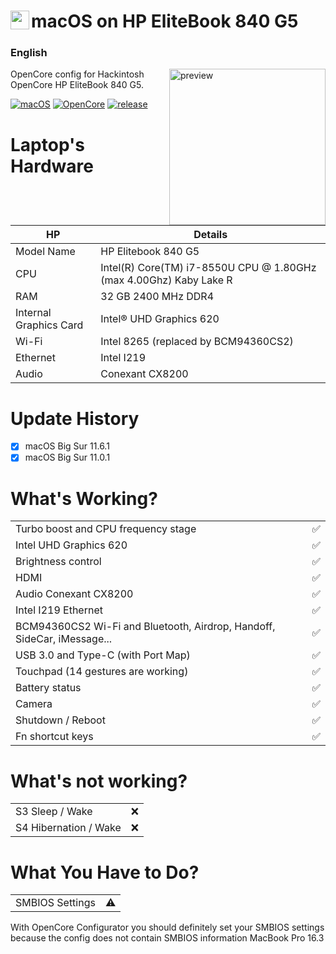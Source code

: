 <!-- omit in toc -->
# <img align="left" src="https://github.com/yusfklncc/HP-EliteBook-840-G5-Hackintosh/blob/main/Apple.png" width="30px" alt="preview">macOS on HP EliteBook 840 G5

<h3> 
    English
</h3>

<img align="right" src="https://i.loli.net/2021/02/17/KqIEFsp6SjneLTY.png" width="250px" alt="preview">

OpenCore config for Hackintosh OpenCore HP EliteBook 840 G5.

[![macOS](https://img.shields.io/badge/macOS-11.6.1-orange)](https://www.apple.com/tr/macos/big-sur/)
[![OpenCore](https://img.shields.io/badge/OpenCore-0.7.4-9cf)](https://github.com/acidanthera/OpenCorePkg)
[![release](https://img.shields.io/badge/download-lastest%20version-blue.svg)](https://github.com/relaxewdy/HP-EliteBook-840-G5-Hackintosh/releases)



<!-- omit in toc -->
# Laptop's Hardware

| **HP** | Details                                                  |
| ------------------- | ------------------------------------------- |
| Model Name      | HP Elitebook 840 G5      |
| CPU              | Intel(R) Core(TM) i7-8550U CPU @ 1.80GHz (max 4.00Ghz) Kaby Lake R             |
| RAM           | 32 GB 2400 MHz DDR4    |
| Internal Graphics Card | Intel® UHD Graphics 620                     |
| Wi-Fi             | Intel 8265 (replaced by BCM94360CS2) |
| Ethernet          | Intel I219  |
| Audio       | Conexant CX8200                      |

# Update History
- [x] macOS Big Sur 11.6.1
- [x] macOS Big Sur 11.0.1

# What's Working?
|                                 |                                    |
| -----------------------------------  | -------- |
|  Turbo boost and CPU frequency stage |  ✅  |
|  Intel UHD Graphics 620              |  ✅  |
|  Brightness control                  |  ✅  |
|  HDMI                                |  ✅  |
|  Audio Conexant CX8200         |  ✅  |
|  Intel I219 Ethernet                      |  ✅  | 
|  BCM94360CS2 Wi-Fi and Bluetooth, Airdrop, Handoff, SideCar, iMessage...         |  ✅  |
|  USB 3.0 and Type-C (with Port Map)        |  ✅  |
|  Touchpad (14 gestures are working)   |  ✅  |
|  Battery status   |  ✅  |
|  Camera   |  ✅  |
|  Shutdown / Reboot   |  ✅  |
|  Fn shortcut keys   |  ✅  | 

# What's not working?
|                                 |                                    |
| -----------------------------------  | -------- |
|  S3 Sleep / Wake   | ❌  |
|  S4 Hibernation / Wake   |  ❌  |

# What You Have to Do?
|                                 |                                    |
| -----------------------------------  | -------- |
|  SMBIOS Settings  | ⚠️ |

With OpenCore Configurator you should definitely set your SMBIOS settings because the config does not contain SMBIOS information MacBook Pro 16.3

